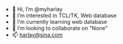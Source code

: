 - 👋 Hi, I’m @myharlay
- 👀 I’m interested in TCL/TK, Web database
- 🌱 I’m currently learning web database
- 💞️ I’m looking to collaborate on "None"
- 📫 harlay@sina.com

<!---
myharlay/myharlay is a ✨ special ✨ repository because its `README.md` (this file) appears on your GitHub profile.
You can click the Preview link to take a look at your changes.
--->

